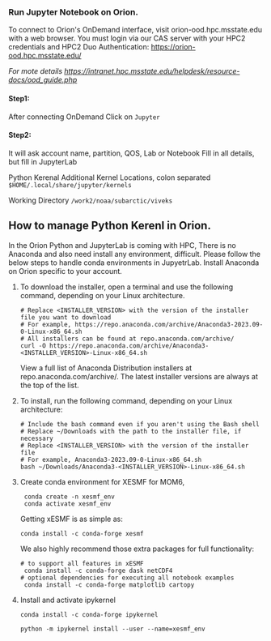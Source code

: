 ### Run Jupyter Notebook on Orion.
To connect to Orion's OnDemand interface, visit orion-ood.hpc.msstate.edu with a web browser. You must login via our CAS server with your HPC2 credentials and HPC2 Duo Authentication:
https://orion-ood.hpc.msstate.edu/

*For mote details https://intranet.hpc.msstate.edu/helpdesk/resource-docs/ood_guide.php*

#### Step1:
After connecting OnDemand
Click on `Jupyter` 

#### Step2:
It will ask account name, partition, QOS, Lab or Notebook
Fill in all details, but fill in JupyterLab

Python Kerenal
Additional Kernel Locations, colon separated
`$HOME/.local/share/jupyter/kernels`

Working Directory
`/work2/noaa/subarctic/viveks`

## How to manage Python Kerenl in Orion.
In the Orion Python and JupyterLab is coming with HPC, There is no Anaconda and also need install any environment, difficult.
Please follow the below steps to handle conda environments in JupyetrLab.
Install Anaconda on Orion specific to your account.
1. To download the installer, open a terminal and use the following command, depending on your Linux architecture.
   ```
   # Replace <INSTALLER_VERSION> with the version of the installer file you want to download
   # For example, https://repo.anaconda.com/archive/Anaconda3-2023.09-0-Linux-x86_64.sh
   # All installers can be found at repo.anaconda.com/archive/
   curl -O https://repo.anaconda.com/archive/Anaconda3-<INSTALLER_VERSION>-Linux-x86_64.sh
   ```
   View a full list of Anaconda Distribution installers at repo.anaconda.com/archive/. The latest installer versions are always at the top of the list.

2. To install, run the following command, depending on your Linux architecture:
   ```
   # Include the bash command even if you aren't using the Bash shell
   # Replace ~/Downloads with the path to the installer file, if necessary
   # Replace <INSTALLER_VERSION> with the version of the installer file
   # For example, Anaconda3-2023.09-0-Linux-x86_64.sh
   bash ~/Downloads/Anaconda3-<INSTALLER_VERSION>-Linux-x86_64.sh
   ```
3. Create conda environment for XESMF for MOM6,
   ```
    conda create -n xesmf_env
    conda activate xesmf_env
   ```
   Getting xESMF is as simple as:
   ```
   conda install -c conda-forge xesmf
   ```
   We also highly recommend those extra packages for full functionality:
   ```
   # to support all features in xESMF
    conda install -c conda-forge dask netCDF4
   # optional dependencies for executing all notebook examples
    conda install -c conda-forge matplotlib cartopy 
   ```
4. Install and activate ipykernel
   ```
   conda install -c conda-forge ipykernel
   ```
   ```
   python -m ipykernel install --user --name=xesmf_env
   ```
   





